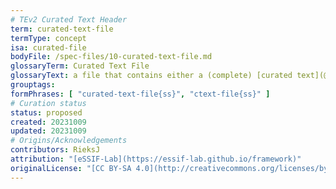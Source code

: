 ```yaml
---
# TEv2 Curated Text Header
term: curated-text-file
termType: concept
isa: curated-file
bodyFile: /spec-files/10-curated-text-file.md
glossaryTerm: Curated Text File
glossaryText: a file that contains either a (complete) [curated text](@), or the [header](@) of that [curated text](@) and a reference to the [file](body-file@) that contains its [body](@).
grouptags:
formPhrases: [ "curated-text-file{ss}", "ctext-file{ss}" ]
# Curation status
status: proposed
created: 20231009
updated: 20231009
# Origins/Acknowledgements
contributors: RieksJ
attribution: "[eSSIF-Lab](https://essif-lab.github.io/framework)"
originalLicense: "[CC BY-SA 4.0](http://creativecommons.org/licenses/by-sa/4.0/?ref=chooser-v1)"
---
```


